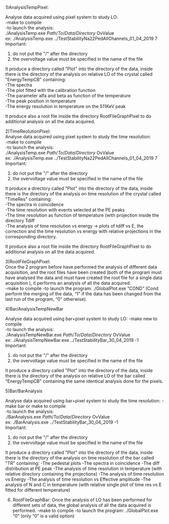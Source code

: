 1)AnalysisTempPixel:                                                                                                                                                                                                                       
                                                                                                                                                                                                                                           
Analyse data acquired using pixel system to study LO:                                                                                                                                                                                      
-make to compile                                                                                                                                                                                                                           
-to launch the analysis:                                                                                                                                                                                                                    
./AnalysisTemp.exe $Path/To/Data/Directory$ OvValue                                                                                                                                                                                        
ex: ./AnalysisTemp.exe ../TestStabilityNa22PedAllChannels_01_04_2019 7                                                                                                                                                                     
Important:                                                                                                                                                                                                                                 
1) do not put the "/" after the directory                                                                                                                                                                                                 
2) the overvoltage value must be specified in the name of the file                                                                                                                                                                         
                                                                                                                                                                                                                                           
It produce a directory called "Plot" into the directory of the data, inside there is the directory of the analysis on relative LO of the crystal called "EnergyTempCB" containing:                                                         
-The spectra                                                                                                                                                                                                                               
-The plot fitted with the calibration function                                                                                                                                                                                             
-The parameter alfa and beta as function of the temperature                                                                                                                                                                                
-The peak position in temperature                                                                                                                                                                                                          
-The energy resolution in temperature on the 511KeV peak                                                                                                                                                                                   
                                                                                                                                                                                                                                           
It produce also a root file inside the directory RootFileGraphPixel to do additional analysis on all the data acquired.                                                                                                                    
                                                                                                                                                                                                                                           
                                                                                                                                                                                                                                           
2)TimeReolutionPixel:                                                                                                                                                                                                                      
Analyse data acquired using pixel system to study the time resolution:                                                                                                                                                                     
-make to compile                                                                                                                                                                                                                           
-to launch the analysis:                                                                                                                                                                                                                    
./AnalysisTemp.exe $Path/To/Data/Directory$ OvValue                                                                                                                                                                                        
ex: ./AnalysisTemp.exe ../TestStabilityNa22PedAllChannels_01_04_2019 7                                                                                                                                                                     
Important:                                                                                                                                                                                                                                 
1) do not put the "/" after the directory                                                                                                                                                                                                 
2) the overvoltage value must be specified in the name of the file                                                                                                                                                                         
                                                                                                                                                                                                                                           
It produce a directory called "Plot" into the directory of the data, inside there is the directory of the analysis on time resolution of the crystal called "TimeRes" containing:                                                          
-The spectra in coincidence                                                                                                                                                                                                                
-The time resolution with events selected at the PE peaks                                                                                                                                                                                  
-The time resolution as function of temperature (with projection inside the directory Tdiff                                                                                                                                                
-The analysis of time resolution vs energy -> plots of tdiff vs E, the correction and the time resolution vs energy with relative projections in the corresponding directory.                                                              
                                                                                                                                                                                                                                           
It produce also a root file inside the directory RootFileGraphPixel to do additional analysis on all the data acquired.                                                                                                                    
                                                                                                                                                                                                                                           
3)RootFileGraphPixel:                                                                                                                                                                                                                      
Once the 2 program before have performed the analysis of different data acquisition, and the root files have been created (both of the program must have analysed the data and must have created the root file for a single data acquisition ), it performs an analysis of all the data acquired.  
-make to compile 
-to launch the program:
./GlobalPlot.exe “COND” (Cond perform the merging of the data, “1” if the data has been changed from the last run of the program, “0” otherwise).


4)Bar/AnalysisTempNewBar

Analyse data acquired using bar+pixel system to study LO: 
-make new to compile                                                                                                                                                                                                                           
-to launch the analysis:                                                                                                                                                                                                                    
./AnalysisTempNewBar.exe $Path/To/Data/Directory$ OvValue                                                                                                                                                                                        
ex: ./AnalysisTempNewBar.exe ../TestStabilityBar_30_04_2019 -1                                                                                                                                                                     
Important:                                                                                                                                                                                                                                 
1) do not put the "/" after the directory                                                                                                                                                                                                 
2) the overvoltage value must be specified in the name of the file

It produce a directory called "Plot" into the directory of the data, inside there is the directory of the analysis on relative LO of the bar called "EnergyTempCB" containing the same identical analysis done for the pixels.


5)Bar/BarAnalysis

Analyse data acquired using bar+pixel system to study the time resolution:
-make bar or make to compile                                                                                                                                                                                                                           
-to launch the analysis:                                                                                                                                                                                                                    
./BarAnalysis.exe $Path/To/Data/Directory$ OvValue                                                                                                                                                                                        
ex: ./BarAnalysis.exe ../TestStabilityBar_30_04_2019 -1                                                                                                                                                                     
Important:                                                                                                                                                                                                                                 
1) do not put the "/" after the directory                                                                                                                                                                                                 
2) the overvoltage value must be specified in the name of the file

It produce a directory called "Plot" into the directory of the data, inside there is the directory of the analysis on time resolution of the bar called "TR" containing:
-The pedestal plots
-The spectra in coincidence
-The diff distribution at PE peak
-The analysis of time resolution in temperature (with relative directory containing the projections)
-The analysis of time resolution vs Energy
-The analysis of time resolution vs Effective amplitude 
-The analysis of N and C in temperature  (with relative single plot of time res vs E fitted for different temperature)

6) RootFileGraphBar:
Once the analysis of LO has been performed for different sets of data, the global analysis of all the data acquired is performed.
-make to compile 
-to launch the program:
./GlobalPlot.exe “0” (only “0” is a valid option)

   
